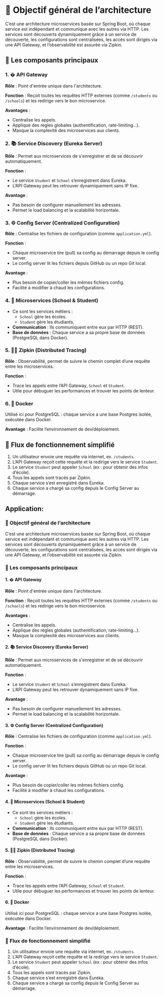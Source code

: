 # 🧠 Objectif général de l’architecture  
C’est une architecture microservices basée sur Spring Boot, où chaque service est indépendant et communique avec les autres via HTTP. Les services sont découverts dynamiquement grâce à un service de découverte, les configurations sont centralisées, les accès sont dirigés via une API Gateway, et l’observabilité est assurée via Zipkin.  

## 📌 Les composants principaux  

### 1. � API Gateway  
**Rôle** : Point d'entrée unique dans l'architecture.  

**Fonction** : Reçoit toutes les requêtes HTTP externes (comme `/students` ou `/schools`) et les redirige vers le bon microservice.  

**Avantages** :  
- Centralise les appels.  
- Applique des règles globales (authentification, rate-limiting...).  
- Masque la complexité des microservices aux clients.  

### 2. 📚 Service Discovery (Eureka Server)  
**Rôle** : Permet aux microservices de s'enregistrer et de se découvrir automatiquement.  

**Fonction** :  
- Le service `Student` et `School` s’enregistrent dans Eureka.  
- L’API Gateway peut les retrouver dynamiquement sans IP fixe.  

**Avantage** :  
- Pas besoin de configurer manuellement les adresses.  
- Permet le load balancing et la scalabilité horizontale.  

### 3. ⚙️ Config Server (Centralized Configuration)  
**Rôle** : Centralise les fichiers de configuration (comme `application.yml`).  

**Fonction** :  
- Chaque microservice tire (pull) sa config au démarrage depuis le config server.  
- Le config server lit les fichiers depuis GitHub ou un repo Git local.  

**Avantage** :  
- Plus besoin de copier/coller les mêmes fichiers config.  
- Facilité à modifier à chaud les configurations.  

### 4. 🧩 Microservices (School & Student)  
- Ce sont les services métiers :  
  - `School` gère les écoles.  
  - `Student` gère les étudiants.  
- **Communication** : Ils communiquent entre eux par HTTP (REST).  
- **Base de données** : Chaque service a sa propre base de données (PostgreSQL dans Docker).  

### 5. 🕵️‍♂️ Zipkin (Distributed Tracing)  
**Rôle** : Observabilité, permet de suivre le chemin complet d’une requête entre les microservices.  

**Fonction** :  
- Trace les appels entre l’API Gateway, `School` et `Student`.  
- Utile pour débuguer les performances et trouver les points de lenteur.  

### 6. 🐳 Docker  
Utilisé ici pour PostgreSQL : chaque service a une base Postgres isolée, exécutée dans Docker.  

**Avantage** : Facilite l’environnement de dev/déploiement.  

## 🔁 Flux de fonctionnement simplifié  
1. Un utilisateur envoie une requête via internet, ex. `/students`.  
2. L’API Gateway reçoit cette requête et la redirige vers le service `Student`.  
3. Le service `Student` peut appeler `School` (ex : pour obtenir des infos d’école).  
4. Tous les appels sont tracés par Zipkin.  
5. Chaque service s’est enregistré dans Eureka.  
6. Chaque service a chargé sa config depuis le Config Server au démarrage.
##  Application:

### 🧠 Objectif général de l’architecture  
C’est une architecture microservices basée sur Spring Boot, où chaque service est indépendant et communique avec les autres via HTTP. Les services sont découverts dynamiquement grâce à un service de découverte, les configurations sont centralisées, les accès sont dirigés via une API Gateway, et l’observabilité est assurée via Zipkin.  

### 📌 Les composants principaux  

#### 1. � API Gateway  
**Rôle** : Point d'entrée unique dans l'architecture.  

**Fonction** : Reçoit toutes les requêtes HTTP externes (comme `/students` ou `/schools`) et les redirige vers le bon microservice.  

**Avantages** :  
- Centralise les appels.  
- Applique des règles globales (authentification, rate-limiting...).  
- Masque la complexité des microservices aux clients.  

#### 2. 📚 Service Discovery (Eureka Server)  
**Rôle** : Permet aux microservices de s'enregistrer et de se découvrir automatiquement.  

**Fonction** :  
- Le service `Student` et `School` s’enregistrent dans Eureka.  
- L’API Gateway peut les retrouver dynamiquement sans IP fixe.  

**Avantage** :  
- Pas besoin de configurer manuellement les adresses.  
- Permet le load balancing et la scalabilité horizontale.  

#### 3. ⚙️ Config Server (Centralized Configuration)  
**Rôle** : Centralise les fichiers de configuration (comme `application.yml`).  

**Fonction** :  
- Chaque microservice tire (pull) sa config au démarrage depuis le config server.  
- Le config server lit les fichiers depuis GitHub ou un repo Git local.  

**Avantage** :  
- Plus besoin de copier/coller les mêmes fichiers config.  
- Facilité à modifier à chaud les configurations.  

#### 4. 🧩 Microservices (School & Student)  
- Ce sont les services métiers :  
  - `School` gère les écoles.  
  - `Student` gère les étudiants.  
- **Communication** : Ils communiquent entre eux par HTTP (REST).  
- **Base de données** : Chaque service a sa propre base de données (PostgreSQL dans Docker).  

#### 5. 🕵️‍♂️ Zipkin (Distributed Tracing)  
**Rôle** : Observabilité, permet de suivre le chemin complet d’une requête entre les microservices.  

**Fonction** :  
- Trace les appels entre l’API Gateway, `School` et `Student`.  
- Utile pour débuguer les performances et trouver les points de lenteur.  

#### 6. 🐳 Docker  
Utilisé ici pour PostgreSQL : chaque service a une base Postgres isolée, exécutée dans Docker.  

**Avantage** : Facilite l’environnement de dev/déploiement.  

### 🔁 Flux de fonctionnement simplifié  
1. Un utilisateur envoie une requête via internet, ex. `/students`.  
2. L’API Gateway reçoit cette requête et la redirige vers le service `Student`.  
3. Le service `Student` peut appeler `School` (ex : pour obtenir des infos d’école).  
4. Tous les appels sont tracés par Zipkin.  
5. Chaque service s’est enregistré dans Eureka.  
6. Chaque service a chargé sa config depuis le Config Server au démarrage.  

